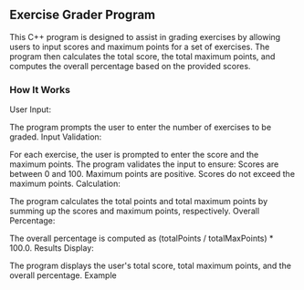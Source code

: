 ## Exercise Grader Program
This C++ program is designed to assist in grading exercises by allowing users to input scores and maximum points for a set of exercises. The program then calculates the total score, the total maximum points, and computes the overall percentage based on the provided scores.


### How It Works
User Input:

The program prompts the user to enter the number of exercises to be graded.
Input Validation:

For each exercise, the user is prompted to enter the score and the maximum points.
The program validates the input to ensure:
Scores are between 0 and 100.
Maximum points are positive.
Scores do not exceed the maximum points.
Calculation:

The program calculates the total points and total maximum points by summing up the scores and maximum points, respectively.
Overall Percentage:

The overall percentage is computed as (totalPoints / totalMaxPoints) * 100.0.
Results Display:

The program displays the user's total score, total maximum points, and the overall percentage.
Example
